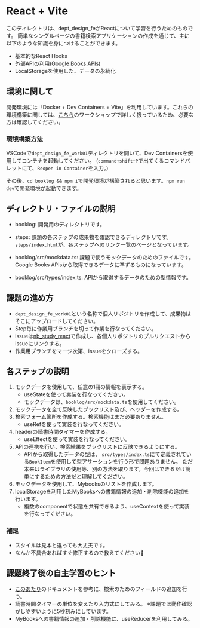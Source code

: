 # React + Vite

このディレクトリは、dept_design_feがReactについて学習を行うためのものです。
簡単なシングルページの書籍検索アプリケーションの作成を通じて、主に以下のような知識を身につけることができます。

- 基本的なReact Hooks
- 外部APIの利用([Google Books APIs](https://developers.google.com/books?hl=ja))
- LocalStorageを使用した、データの永続化

## 環境に関して

開発環境には「Docker + Dev Containers + Vite」を利用しています。これらの環境構築に関しては、[こちら](https://github.com/newbeescoltd/nb_study_react)のワークショップで詳しく扱っているため、必要な方は確認してください。

### 環境構築方法

VSCodeで`dept_design_fe_work01`ディレクトリを開いて、Dev Containersを使用してコンテナを起動してください。
(`command+shift+P`で出てくるコマンドパレットにて、`Reopen in Container`を入力。)

その後、`cd booklog && npm i`で開発環境が構築されると思います。`npm run dev`で開発環境が起動できます。

## ディレクトリ・ファイルの説明
- booklog: 開発用のディレクトリです。
- steps: 課題の各ステップの成果物を確認できるディレクトリです。`steps/index.html`が、各ステップへのリンク一覧のページとなっています。

- booklog/src/mockdata.ts: 課題で使うモックデータのためのファイルです。Google Books APIsから取得できるデータに準ずるものになっています。
- booklog/src/types/index.ts: APIから取得するデータのための型情報です。

## 課題の進め方
- `dept_design_fe_work01`という名称で個人リポジトリを作成して、成果物はそこにアップロードしてください。
- Step毎に作業用ブランチを切って作業を行なってください。
- issueは[nb_study_react](https://github.com/newbeescoltd/nb_study_react)で作成し、各個人リポジトリのプルリクエストからissueにリンクする。
- 作業用ブランチをマージ次第、issueをクローズする。

## 各ステップの説明
1. モックデータを使用して、任意の1冊の情報を表示する。
   - useStateを使って実装を行なってください。
   - モックデータは、`booklog/src/mockdata.ts`を使用してください。
2. モックデータを全て反映したブックリスト及び、ヘッダーを作成する。
3. 検索フォーム箇所を作成する。検索機能はまだ必要ありません。
   - useRefを使って実装を行なってください。
4. headerの読書時間タイマーを作成する。
   - useEffectを使って実装を行なってください。
5. APIの連携を行い、検索結果をブックリストに反映できるようにする。
   - APIから取得したデータの型は、 `src/types/index.ts`にて定義されている`BookItem`を使用して型アサーションを行う形で問題ありません。
   ただ本来はライブラリの使用等、別の方法を取ります。今回はできるだけ簡単にするための方法だと理解してください。
6. モックデータを使用して、Mybooksのリストを作成します。
7. localStorageを利用したMyBooksへの書籍情報の追加・削除機能の追加を行います。
   - 複数のcomponentで状態を共有できるよう、useContextを使って実装を行なってください。

### 補足
- スタイルは見本と違っても大丈夫です。
- なんか不具合あればすぐ修正するので教えてください🥹

## 課題終了後の自主学習のヒント
- [このあたり](https://developers.google.com/books/docs/v1/using?hl=ja#WorkingVolumes)のドキュメントを参考に、検索のためのフィールドの追加を行う。
- 読書時間タイマーの単位を変えたり入力式にしてみる。
  ※課題では動作確認がしやすいように5秒刻みにしています。
- MyBooksへの書籍情報の追加・削除機能に、useReducerを利用してみる。
